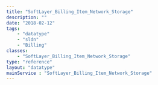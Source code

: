 ```yaml
---
title: "SoftLayer_Billing_Item_Network_Storage"
description: ""
date: "2018-02-12"
tags:
    - "datatype"
    - "sldn"
    - "Billing"
classes:
    - "SoftLayer_Billing_Item_Network_Storage"
type: "reference"
layout: "datatype"
mainService : "SoftLayer_Billing_Item_Network_Storage"
---
```

